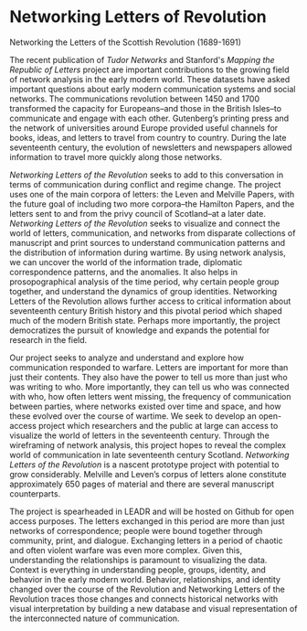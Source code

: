 # Networking Letters of Revolution

Networking the Letters of the Scottish Revolution (1689-1691)

The recent publication of _Tudor Networks_ and Stanford's _Mapping the Republic of Letters_ project are important contributions to the growing field of network analysis in the early modern world. These datasets have asked important questions about early modern communication systems and social networks. The communications revolution between 1450 and 1700 transformed the capacity for Europeans–and those in the British Isles–to communicate and engage with each other. Gutenberg’s printing press and the network of universities around Europe provided useful channels for books, ideas, and letters to travel from country to country. During the late seventeenth century, the evolution of newsletters and newspapers allowed information to travel more quickly along those networks. 

_Networking Letters of the Revolution_ seeks to add to this conversation in terms of communication during conflict and regime change. The project uses one of the main corpora of letters: the Leven and Melville Papers, with the future goal of including two more corpora–the Hamilton Papers, and the letters sent to and from the privy council of Scotland–at a later date. _Networking Letters of the Revolution_ seeks to visualize and connect the world of letters, communication, and networks from disparate collections of manuscript and print sources to understand communication patterns and the distribution of information during wartime. By using network analysis, we can uncover the world of the information trade, diplomatic correspondence patterns, and the anomalies. It also helps in prosopographical analysis of the time period, why certain people group together, and understand the dynamics of group identities. Networking Letters of the Revolution allows further access to critical information about seventeenth century British history and this pivotal period which shaped much of the modern British state. Perhaps more importantly, the project democratizes the pursuit of knowledge and expands the potential for research in the field.

Our project seeks to analyze and understand and explore how communication responded to warfare. Letters are important for more than just their contents. They also have the power to tell us more than just who was writing to who. More importantly, they can tell us who was connected with who, how often letters went missing, the frequency of communication between parties, where networks existed over time and space, and how these evolved over the course of wartime. We seek to develop an open-access project which researchers and the public at large can access to visualize the world of letters in the seventeenth century. Through the wireframing of network analysis, this project hopes to reveal the complex world of communication in late seventeenth century Scotland. _Networking Letters of the Revolution_ is a nascent prototype project with potential to grow considerably. Melville and Leven’s corpus of letters alone constitute approximately 650 pages of material and there are several manuscript counterparts.  

The project is spearheaded in LEADR and will be hosted on Github for open access purposes. The letters exchanged in this period are more than just networks of correspondence; people were bound together through community, print, and dialogue. Exchanging letters in a period of chaotic and often violent warfare was even more complex. Given this, understanding the relationships is paramount to visualizing the data. Context is everything in understanding people, groups, identity, and behavior in the early modern world. Behavior, relationships, and identity changed over the course of the Revolution and Networking Letters of the Revolution traces those changes and connects historical networks with visual interpretation by building a new database and visual representation of the interconnected nature of communication. 
